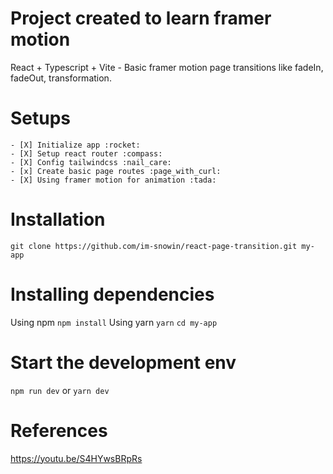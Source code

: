 # Project created to learn framer motion
React + Typescript + Vite - Basic framer motion page transitions like fadeIn, fadeOut, transformation.

# Setups
    - [X] Initialize app :rocket:
    - [X] Setup react router :compass:
    - [X] Config tailwindcss :nail_care:
    - [x] Create basic page routes :page_with_curl:
    - [X] Using framer motion for animation :tada:

# Installation
`
git clone https://github.com/im-snowin/react-page-transition.git my-app
`
# Installing dependencies
Using npm
`
npm install
`
Using yarn
`
yarn
`
`
cd my-app
`

# Start the development env
`
npm run dev
`
or
`
yarn dev
`

# References
https://youtu.be/S4HYwsBRpRs